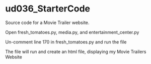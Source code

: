 # ud036_StarterCode
Source code for a Movie Trailer website.

Open fresh_tomatoes.py, media.py, and entertainment_center.py

Un-comment line 170 in fresh_tomatoes.py and run the file

The file will run and create an html file, displaying my Movie Trailers Website
